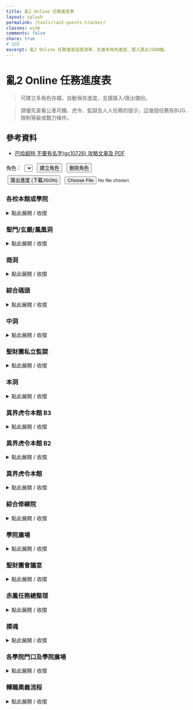 ```yaml
---
title: 亂2 Online 任務進度表
layout: splash
permalink: /tools/ran2-quests-tracker/
classes: wide
comments: false
share: true
# SEO
excerpt: 亂2 Online 任務進度追蹤清單，支援多角色進度、匯入匯出JSON檔。
---
```


# 亂2 Online 任務進度表

> 可建立多角色存檔，自動保存進度，支援匯入/匯出備份。

> 請優先查看公車司機、虎令、監獄及人人任務的提示，這幾個任務有BUG、限制等級或戰力條件。

## 參考資料
- [巴哈姆特 不要有名字(gc10726) 攻略文章及 PDF](https://forum.gamer.com.tw/C.php?bsn=5270&snA=85329)

<style>
.quest-container {
  margin-top: 1em;
  border-left: 4px solid #ccc;
  padding-left: 1em;
}
.quest-list {
  list-style: none;
  padding: 0;
}
.quest-list li {
  margin: 0.5em 0;
}
.quest-list input[type="checkbox"] {
  transform: scale(1.2);
  margin-right: 0.5em;
}
#controls {
  margin: 1em 0;
}
#controls input, #controls button, #controls select {
  margin: 0.3em;
}
</style>

<div id="controls">
  <label>角色：
    <select id="profileSelect"></select>
  </label>
  <button id="newProfileBtn">建立角色</button>
  <button id="deleteProfileBtn">刪除角色</button>
  <br>
  <button id="exportBtn">匯出進度 (下載JSON)</button>
  <input type="file" id="importFile" accept=".json">
</div>

<h3>各校本館或學院</h3>

<details>
<summary style="cursor:pointer;">點此展開 / 收摺</summary>

<div class="quest-container">
<ul class="quest-list">
  <li><input type="checkbox" data-id="q1">【劇情】新進學生介紹</li>
  <li><input type="checkbox" data-id="q2">【劇情】學院生註冊</li>
  <li><input type="checkbox" data-id="q3">【劇情】學生主任的測驗（技能點數+2）</li>
  <li><input type="checkbox" data-id="q4">【劇情】結界認證（技能點數+2）</li>
  <li><input type="checkbox" data-id="q5">【劇情】準備通過正門</li>
  <li><input type="checkbox" data-id="q6">【劇情】突如其來的研究論文</li>
  <li><input type="checkbox" data-id="q7">【劇情】異象調查</li>
  <li><input type="checkbox" data-id="q8">【劇情】定期測驗（聖門本館主任 能力點數+2）</li>
  <li><label>以下三校任務名稱不同</label></li>
  <li><input type="checkbox" data-id="q9">【劇情】戰爭的召喚(聖門)|【劇情】自我防衛(鳳凰)|【劇情】守護學院(玄嚴)（各校本館主任 能力點數+2）</li>
</ul>
</div>

</details>

<h3>聖門/玄嚴/鳳凰洞</h3>

<details>
<summary style="cursor:pointer;">點此展開 / 收摺</summary>

<h4>NPC: 公車司機</h4>
<blockquote>非常重要！一出校門請從公車司機一路解上去，千萬不要途中去跟物理老師對話！否則會無法接取物理老師的呼叫任務！</blockquote>
<div class="quest-container">
<ul class="quest-list">
  <li><input type="checkbox" data-id="q12">【劇情】公車司機的請求(1)</li>
  <li><input type="checkbox" data-id="q13">【劇情】公車司機的請求(2)</li>
  <li><input type="checkbox" data-id="q14">【劇情】作業班長的請求</li>
  <li><input type="checkbox" data-id="q15">【劇情】物理老師的呼叫（技能點數+1）</li>
</ul>
</div>

<h4>NPC: 技術老師</h4>
<div class="quest-container">
<ul class="quest-list">
  <li><input type="checkbox" data-id="q16">【劇情】技術老師的測驗（技能點數+1）</li>
  </ul>
</div>

<h4>NPC: 物理老師</h4>
<div class="quest-container">
<ul class="quest-list">
  <li><label>以下三校任務名稱不同，玄嚴玩家有空再跟我回報任務名稱</label></li>
  <li><input type="checkbox" data-id="q17">【劇情】打倒冰凍可魯(聖門)|【劇情】淨化廢車場(鳳凰)|【劇情】掃除剪刀手(玄嚴)（技能點數+1）</li>
  <li><input type="checkbox" data-id="q18">【劇情】掃除炸彈（技能點數+1）</li>
  <li><input type="checkbox" data-id="q19">【劇情】淨化公園（技能點數+1）</li>
  <li><input type="checkbox" data-id="q20">【劇情】物理老師的考試</li>
  <li><input type="checkbox" data-id="q21">【劇情】紙幣認證（技能點數+1）</li>
  <li><input type="checkbox" data-id="q22">【劇情】發布命令書（技能點數+1）</li>
  <li><input type="checkbox" data-id="q23">【劇情】回收地圖（技能點數+1）</li>
  </ul>
</div>

<h4>NPC: 特遣人員</h4>
<blockquote>有綁技能點的任務，幾乎在外面就可以解，但如果想把全部任務解掉，120等以前進去是相對舒服的。</blockquote>
<div class="quest-container">
<ul class="quest-list">
  <li><input type="checkbox" data-id="q24">【劇情】獲得特殊ID卡（技能點數+1）</li>
  <li><input type="checkbox" data-id="q25">【劇情】前往虎令學院地下2樓 (可不接)</li>
  <li><input type="checkbox" data-id="q26">【劇情】特遣人員的測驗</li>
  <li><input type="checkbox" data-id="q27">【劇情】特遣人員的請求（技能點數+1）</li>
</ul>
</div>

</details>


<h3>商洞</h3>

<details>
<summary style="cursor:pointer;">點此展開 / 收摺</summary>

<h4>NPC: 警察</h4>
<div class="quest-container">
<ul class="quest-list">
  <li><input type="checkbox" data-id="q28">【劇情】警察的委託（技能點數+1）</li>
  <li><input type="checkbox" data-id="q29">【劇情】調查實驗體（能力點數+1）</li>
  </ul>
</div>

<h4>NPC: 清潔工人</h4>
<div class="quest-container">
<ul class="quest-list">
  <li><input type="checkbox" data-id="q30">【劇情】鮮紅色的影子（技能點數+3，前置:深牢之怨）</li>
  <li><input type="checkbox" data-id="q31">【劇情】請求支援（技能點數+5）</li>
  <li><input type="checkbox" data-id="q32">【劇情】伏擊（技能點數+3，中洞 NPC: 典獄官）</li>
</ul>
</div>

<h4>NPC: 學院聯合戰隊隊長－亞恩</h4>
<div class="quest-container">
<ul class="quest-list">
  <li><input type="checkbox" data-id="q33">【劇情】深入死牢（能力點數+1，前置：斯利普議會長－議會的委託）</li>
  <li><input type="checkbox" data-id="q34">【劇情】實力的證明（火炎地獄鑰匙）</li>
  <li><input type="checkbox" data-id="q35">【劇情】更難突破的要塞 (火炎副本每日任務的前置) </li>
</ul>
</div>

<h4>NPC: 藍洛</h4>
<div class="quest-container">
<ul class="quest-list">
  <li><input type="checkbox" data-id="q36">【劇情】墮星之光（技能點數+10、能力點數+20）</li>
  <li><input type="checkbox" data-id="q37">【劇情】深淵的序曲（20 萬亂幣接取，前置：本洞 - 警察-謎樣的探險家）</li>
  <li><input type="checkbox" data-id="q38">【劇情】激戰前的測試（技能點數+7、綜合修練院-NPC:斯利普議會長）</li>
</ul>
</div>

<h4>NPC: 學院聯合戰隊隊員－凱特</h4>
<div class="quest-container">
<ul class="quest-list">
  <li><input type="checkbox" data-id="q39">【劇情】火焰的印記（能力點數+1）</li>
  <li><input type="checkbox" data-id="q40">【劇情】寒冰霸主的密令（能力點數+2）</li>
  <li><input type="checkbox" data-id="q41">【劇情】機械交響曲（能力點數+3）</li>
  <li><input type="checkbox" data-id="q42">【劇情】愛情解毒劑（能力點數+3）</li>
  <li><input type="checkbox" data-id="q43">【劇情】破壞之力（技能點數+8）</li>
  <li><input type="checkbox" data-id="q44">【劇情】預言家（技能點數+1，前置：激戰前的測試）</li>
  <li><input type="checkbox" data-id="q45">【劇情】古老的詛咒（技能點數+2，前置：預言家）</li>
</ul>
</div>

<h4>NPC: 紫宮遠</h4>
<div class="quest-container">
<ul class="quest-list">
  <li><input type="checkbox" data-id="q46">【劇情】聖財團機工館的治安問題(一)（技能點數+3、需轉奧義等級達到210等）</li>
  <li><input type="checkbox" data-id="q47">【劇情】聖財團機工館的治安問題(二)（技能點數+4、需轉奧義等級達到210等）</li>
</ul>
</div>

</details>

<h3>綜合碼頭</h3>

<details>
<summary style="cursor:pointer;">點此展開 / 收摺</summary>

<h4>NPC: 卡車司機</h4>
<div class="quest-container">
<ul class="quest-list">
  <li><input type="checkbox" data-id="q48">【劇情】回收卡車鑰匙</li>
  <li><input type="checkbox" data-id="q49">【劇情】汽油回收 </li>
  <li><input type="checkbox" data-id="q50">【劇情】去見老人（技能點數+3）</li>
</ul>
</div>

<h4>NPC: 可疑的老人</h4>
<div class="quest-container">
<ul class="quest-list">
  <li><input type="checkbox" data-id="q51">【劇情】老頭的禮物</li>
  <li><input type="checkbox" data-id="q52">【劇情】尋找文書</li>
  <li><input type="checkbox" data-id="q53">【劇情】確認淨水場水質</li>
  <li><input type="checkbox" data-id="q54">【劇情】修理發電機</li>
  <li><input type="checkbox" data-id="q55">【劇情】拿到青之秘密據點的帶子</li>
  <li><input type="checkbox" data-id="q56">【劇情】青之秘密據點帶子修復（技能點數+3）</li>
</ul>
</div>

<h4>NPC: 碼頭警察Ａ</h4>
<div class="quest-container">
<ul class="quest-list">
  <li><input type="checkbox" data-id="q57">【劇情】確認走私品</li>
  <li><input type="checkbox" data-id="q58">【劇情】逮捕走私犯</li>
  <li><input type="checkbox" data-id="q59">【劇情】調查建築物</li>
  <li><input type="checkbox" data-id="q60">【劇情】侵入「青」的秘密據點 </li>
  <li><input type="checkbox" data-id="q61">【劇情】搜索「青」的秘密據點 </li>
  <li><input type="checkbox" data-id="q62">【劇情】搜索「青」的秘密據點2樓</li>
  <li><input type="checkbox" data-id="q63">【劇情】搜索「青」的秘密據點3樓</li>
  <li><input type="checkbox" data-id="q64">【劇情】交回證據</li>
  <li><input type="checkbox" data-id="q65">【劇情】第一次考試（技能點數+2、能力點數+1、NPC：商洞－洪美蘭）</li>
  <li><input type="checkbox" data-id="q66">【劇情】第二次考試（技能點數+2、打冰凍小丑）</li>
  <li><input type="checkbox" data-id="q67">【劇情】第三次考試（獎勵:空間念珠[+7]、新手神裝別賣）</li>
</ul>
</div>

</details>

<h3>中洞</h3>

<details>
<summary style="cursor:pointer;">點此展開 / 收摺</summary>

<h4>NPC: 護士</h4>
<div class="quest-container">
<ul class="quest-list">
  <li><input type="checkbox" data-id="q68">【劇情】找尋遺物（技能點數+2）</li>
  <li><input type="checkbox" data-id="q69">【劇情】死亡領域（技能點數+4）</li>
  <li><input type="checkbox" data-id="q70">【劇情】尋找背包鑰匙（獎勵:時空斑指[+6]、新手神裝別賣）</li>
</ul>
</div>

</details>

<h3>聖財團私立監獄</h3>

<details>
<summary style="cursor:pointer;">點此展開 / 收摺</summary>

<blockquote>有戰力限制問題，越早解越好，200初不洗點的情況幾乎要脫掉全部裝備才能解。</blockquote>
<h4>NPC: 監獄警察</h4>
<div class="quest-container">
<ul class="quest-list">
  <li><input type="checkbox" data-id="q71">【劇情】確認信紙（技能點數+2）</li>
  <li><input type="checkbox" data-id="q72">【劇情】搜集珠子（技能點數+5）</li>
  <li><input type="checkbox" data-id="q73">【劇情】找尋嫌犯（能力點數+1，容易漏掉，監獄警察A 座標:51/105）</li>
</ul>
</div>

</details>

<h3>本洞</h3>

<details>
<summary style="cursor:pointer;">點此展開 / 收摺</summary>

<h4>NPC: 警察</h4>
<div class="quest-container">
<ul class="quest-list">
  <li><input type="checkbox" data-id="q74">【劇情】謎樣的探險家</li>
  <li><input type="checkbox" data-id="q75">【劇情】未知的動亂</li>
</ul>
</div>

<h4>NPC: 老頭</h4>
<blockquote>製作特殊戒指的獎勵，別丟商店，撐力量終身裝，賣了無法補救。</blockquote>
<div class="quest-container">
<ul class="quest-list">
  <li><input type="checkbox" data-id="q76">【劇情】拾回舊書（技能點數+3）</li>
  <li><input type="checkbox" data-id="q77">【劇情】測試執行能力（能力點數+6）</li>
  <li><input type="checkbox" data-id="q78">【劇情】測試執行能力(2)（能力點數+9）</li>
  <li><input type="checkbox" data-id="q79">【劇情】測試執行能力(3)（能力點數+12）</li>
  <li><input type="checkbox" data-id="q80">【劇情】製作特殊戒指</li>
</ul>
</div>

<h4>NPC: 陽台</h4>
<div class="quest-container">
<ul class="quest-list">
  <li><input type="checkbox" data-id="q81">【劇情】鐵絲網上的小花（技能點數+4）</li>
</ul>
</div>

<h4>NPC: 神秘女子</h4>
<div class="quest-container">
<ul class="quest-list">
  <li><input type="checkbox" data-id="q82">【劇情】各學院地下圖書館調查（技能點數+2，需轉奧義等級260）</li>
  <li><input type="checkbox" data-id="q83">【劇情】集中營狀況調查（技能點數+5，需轉奧義等級260）</li>
</ul>
</div>

</details>

<h3>異界虎令本館 B3</h3>

<details>
<summary style="cursor:pointer;">點此展開 / 收摺</summary>

<h4>NPC: 虎令氣功部學生</h4>
<div class="quest-container"> 
<ul class="quest-list">
  <li><input type="checkbox" data-id="q84">【劇情】蒐集認證書材料（技能點數+2）</li>
  <li><input type="checkbox" data-id="q85">【劇情】我們的約定（技能點數+1、NPC：B1－虎令劍道部學生）</li>
  <li><input type="checkbox" data-id="q86">【劇情】血荒（技能點數+2、NPC：本館－崔基範）</li>
  <li><input type="checkbox" data-id="q87">【劇情】封印結界（技能點數+3、NPC：操場－江希珍）</li>
</ul>
</div>

</details>

<h3>異界虎令本館 B2</h3>

<details>
<summary style="cursor:pointer;">點此展開 / 收摺</summary>

<h4>NPC: 技術老師[虎令]</h4>
<div class="quest-container"> 
<ul class="quest-list">
  <li><input type="checkbox" data-id="q88">【劇情】蟲之血</li>
  <li><input type="checkbox" data-id="q89">【劇情】亡羊補牢（技能點數+2、NPC：B2－研究生）</li>
  <li><input type="checkbox" data-id="q90">【劇情】暴動的學生（前置：異象調查、NPC：本館－老師）</li>
  <li><input type="checkbox" data-id="q91">【劇情】暴動的真相（NPC：本館－老師）</li>
  <li><input type="checkbox" data-id="q92">【劇情】瘋狂的開端（技能點數+3、NPC：本館－老師）</li>
</ul>
</div>

</details>

<h3>異界虎令本館</h3>

<details>
<summary style="cursor:pointer;">點此展開 / 收摺</summary>

<h4>NPC: 轉學生</h4>
<div class="quest-container"> 
<ul class="quest-list">
  <li><input type="checkbox" data-id="q93">【劇情】成績單（技能點數+2，前置：異象調查）</li>
</ul>
</div>

</details>

<h3>綜合修練院</h3>

<details>
<summary style="cursor:pointer;">點此展開 / 收摺</summary>

<h4>NPC: 斯利普議會長</h4>
<div class="quest-container">
<ul class="quest-list">
  <li><input type="checkbox" data-id="q94">【劇情】議會的委託</li>
  <li><input type="checkbox" data-id="q95">【劇情】深牢之怨（技能點數+5，能力點數+1）</li>
</ul>
</div>

<h4>NPC: Dr.J</h4>
<div class="quest-container">
<ul class="quest-list">
  <li><input type="checkbox" data-id="q96">【劇情】失落的一段情</li>
  <li><input type="checkbox" data-id="q97">【劇情】秘密生化實驗（技能點數+3）</li>
</ul>
</div>

</details>

<h3>學院廣場</h3>

<details>
<summary style="cursor:pointer;">點此展開 / 收摺</summary>

<h4>NPC: 星辰守護者</h4>
<div class="quest-container">
<ul class="quest-list">
  <li><input type="checkbox" data-id="q98">【劇情】原罪之書的關聯（能力點數+3）</li>
</ul>
</div>

</details>

<h3>聖財團會議室</h3>

<details>
<summary style="cursor:pointer;">點此展開 / 收摺</summary>

<h4>NPC: 風紀官－彭文太</h4>
<div class="quest-container">
<ul class="quest-list">
  <li><input type="checkbox" data-id="q99">【劇情】發現青基地</li>
  <li><input type="checkbox" data-id="q100">【劇情】青基地的主事者（NPC：青基地A區3F－青基地角頭）</li>
  <li><input type="checkbox" data-id="q101">【劇情】來自青基地的援助（技能點數+1、NPC：陽光男孩）</li>
</ul>
</div>

</details>

<h3>赤鳳任務總整理</h3>

<details>
<summary style="cursor:pointer;">點此展開 / 收摺</summary>

<h4>NPC 位置</h4>
<blockquote>
<ul>
  <li>赤鳳城 (37/16)－小龍女</li>
  <li>赤鳳城 (30/30)－九方黎生</li>
  <li>赤鳳城 (34/1)－紅查斌</li>
  <li>赤鳳宮 (28/10)－殷平風</li>
  <li>赤鳳宮內殿 (40/6)－驚慌失措的小兵</li>
</ul>
</blockquote>

<h4>中藥任務 掉落怪物</h4>
<blockquote>
<ul>
  <li>透骨樑: 二刀 二劍 二弓</li>
  <li>仙鶴根: 二槍 二槌 二方 一刀</li>
  <li>紫花曼陀羅: 一刀 一劍 一弓</li>
  <li>松篸: 一弓 一鎚 一槍 一方</li>
  <li>碎米麩: 下級刺客</li>
</ul>
</blockquote>

<h4>任務小訣竅</h4>
<blockquote>
<ul>
  <li>赤鳳地圖內掉落的命運箱子必定是 恐龍 及 將軍系列怪 可以利用這個機制，先把將軍打出來，但不要打掉，後續任務需要時再打掉，節省時間。</li>
  <li>小龍女的消失 及 龍女憐香的煩惱 這兩個系列任務是有重疊的，遇到打怪可先解另一條，就不用打兩次。</li>
</ul>
</blockquote>

<h4>注意事項</h4>
<blockquote>赤鳳宮內殿，命中率要求稍高，可使用`魂武` 或者 `命中裝備`打過去，精神系可無視這條。</blockquote>

<h3>學院廣場</h3>

<details>
<summary style="cursor:pointer;">點此展開 / 收摺</summary>

<h4>NPC: 申元貞</h4>
<div class="quest-container">
<ul class="quest-list">
  <li><input type="checkbox" data-id="q102">【劇情】小龍女的消失（能力點數+1）</li>
  <li><input type="checkbox" data-id="q103">【劇情】追姬（能力點數+1）</li>
  <li><input type="checkbox" data-id="q104">【劇情】龍女憐香（能力點數+6）</li>
  <li><input type="checkbox" data-id="q105">【劇情】不遠的將來（能力點數+10）</li>
</ul>
</div>

</details>

<h3>赤鳳城</h3>

<details>
<summary style="cursor:pointer;">點此展開 / 收摺</summary>

<h4>NPC: 小龍女</h4>
<div class="quest-container">
<ul class="quest-list">
  <li><input type="checkbox" data-id="q106">【劇情】龍女憐香的煩惱（技能點數+2）</li>
  <li><input type="checkbox" data-id="q107">【劇情】九方黎生的請求(1)（技能點數+5）</li>
  <li><input type="checkbox" data-id="q108">【劇情】蒼龍的未來（技能點數+8）</li>
  <li><input type="checkbox" data-id="q109">【劇情】九方黎生的請求(2)（技能點數+6）</li>
  <li><input type="checkbox" data-id="q110">【劇情】最後的機會（技能點數+9）</li>
  <li><input type="checkbox" data-id="q111">【劇情】混亂的始源</li>
</ul>
</div>

<h4>NPC: 九方黎生</h4>
<blockquote>等級達到270，且完成上述任務</blockquote>
<div class="quest-container">
<ul class="quest-list">
  <li><input type="checkbox" data-id="q112">【劇情】九方黎生的請求(2)（技能點數+6）</li>
  <li><input type="checkbox" data-id="q113">【劇情】最後的機會（技能點數+9、NPC：赤鳳宮 (28/10)－殷平風）</li>
  <li><input type="checkbox" data-id="q114">【劇情】混亂的始源（NPC：赤鳳宮 (28/10)－殷平風）</li>
</ul>
</div>

</details>
</details>

<h3>摸魂</h3>

<details>
<summary style="cursor:pointer;">點此展開 / 收摺</summary>

<blockquote>撿完丟出來，不影響任務回報。</blockquote>

<div class="quest-container">
<ul class="quest-list">
  <li><input type="checkbox" data-id="q115">【劇情】邪惡之源-善妒之女：提斯迪蒙娜之魂（技能點數+1）</li>
  <li><input type="checkbox" data-id="q116">【劇情】邪惡之源-猜忌之子：奧賽羅之魂（技能點數+1）</li>
  <li><input type="checkbox" data-id="q117">【劇情】學生會長的下落：虎令學生會長之魂（技能點數+1，高經驗重複任務前置）</li>
  <li><input type="checkbox" data-id="q118">【劇情】七原罪-妒忌之源：伊維厄斯之魂（技能點數+2）</li>  
  <li><input type="checkbox" data-id="q119">【劇情】火焰領主之魂</li>
  <li><input type="checkbox" data-id="q120">【劇情】寒霜領主之魂</li>
  <li><input type="checkbox" data-id="q121">【劇情】瘟疫領主之魂</li>
  <li><input type="checkbox" data-id="q122">【劇情】雷殛領主之魂</li>
  <li><input type="checkbox" data-id="q123">【劇情】元素吞噬者之魂</li>
</ul>
</div>

</details>

<h3>各學院門口及學院廣場</h3>

<details>
<summary style="cursor:pointer;">點此展開 / 收摺</summary>

<h4>NPC: 人人有功練</h4>
<blockquote>以下人人有功練任務必須要在限定等級內完成，否則任務自動消失。</blockquote>
<div class="quest-container">
<ul class="quest-list">
  <li><input type="checkbox" data-id="q124">【劇情】惹事生非的街道 (100-120等)</li>
  <li><input type="checkbox" data-id="q124">【劇情】變態三男的逆襲 (110-130等)（技能點數+1 能力點數+1）</li>
  <li><input type="checkbox" data-id="q125">【劇情】賊頭殺殺殺 (120-140等)（技能點數+1 能力點數+1）</li>
  <li><input type="checkbox" data-id="q126">【劇情】怒殺野鴛鴦 (130-150等)（技能點數+1 能力點數+1）</li>
  <li><input type="checkbox" data-id="q127">【劇情】隱隱騷動之聲 (140-160等)（技能點數+1 能力點數+1）</li>
  <li><input type="checkbox" data-id="q128">【劇情】抑制噪音 (150-170等)（能力點數+4）</li>
  <li><input type="checkbox" data-id="q129">【劇情】探查異變 (160-180等)（技能點數+2 能力點數+3）</li>
  <li><input type="checkbox" data-id="q130">【劇情】詭異的異變人種 (170-190等)（技能點數+2 能力點數+3）</li>
  <li><input type="checkbox" data-id="q131">【劇情】阻止異變加劇 (180-200等)（技能點數+2 能力點數+3）</li>
  <li><input type="checkbox" data-id="q132">【劇情】異界虎令的毒惡深淵 (190-210等)（技能點數+2 能力點數+3）</li>
  <li><input type="checkbox" data-id="q133">【劇情】例行性訓練(1) (200-220等)（能力點數+3）</li>
  <li><input type="checkbox" data-id="q134">【劇情】例行性訓練(2) (210-230等)（技能點數+2）</li>
  <li><input type="checkbox" data-id="q135">【劇情】例行性訓練(3) (220-240等)（技能點數+2）</li>
  <li><input type="checkbox" data-id="q136">【劇情】例行性訓練(4) (230-250等)（技能點數+2）</li>
  <li><input type="checkbox" data-id="q137">【劇情】例行性訓練(5) (240-260等)（技能點數+2）</li>
  <li><input type="checkbox" data-id="q138">【劇情】歲月的痕跡 (250-270等)（技能點數+2）</li>
</ul>
</div>

</details>

<h3>轉職奧義流程</h3>

<details>
<summary style="cursor:pointer;">點此展開 / 收摺</summary>

<div class="quest-container">
<ul class="quest-list">
  <li><input type="checkbox" data-id="q139">【劇情】莫名的指責（NPC：商洞－紫宮遠）</li>
  <li><input type="checkbox" data-id="q140">【劇情】另一個自己（NPC：商洞－紫宮遠）</li>
  <li><input type="checkbox" data-id="q141">【劇情】災難的開始（NPC：本洞－神秘女子）</li>
</ul>
</div>

</details>

<script>
const STORAGE_KEY = 'ran2_quests_profiles';
let profiles = {};
let currentProfile = '';

function saveProfiles() {
  localStorage.setItem(STORAGE_KEY, JSON.stringify(profiles));
}

function loadProfiles() {
  const data = localStorage.getItem(STORAGE_KEY);
  if (data) profiles = JSON.parse(data);
}

function refreshProfileList() {
  const sel = document.getElementById('profileSelect');
  sel.innerHTML = '';
  Object.keys(profiles).forEach(name => {
    const opt = document.createElement('option');
    opt.value = name;
    opt.textContent = name;
    sel.appendChild(opt);
  });
  if (currentProfile && profiles[currentProfile]) {
    sel.value = currentProfile;
  } else {
    currentProfile = sel.value || '';
  }
}

function loadProgress() {
  document.querySelectorAll('input[type="checkbox"]').forEach(cb => {
    const id = cb.dataset.id;
    cb.checked = profiles[currentProfile]?.[id] || false;
  });
}

function saveProgress() {
  if (!profiles[currentProfile]) profiles[currentProfile] = {};
  document.querySelectorAll('input[type="checkbox"]').forEach(cb => {
    const id = cb.dataset.id;
    profiles[currentProfile][id] = cb.checked;
  });
  saveProfiles();
}

document.addEventListener("DOMContentLoaded", function() {
  loadProfiles();
  if (!Object.keys(profiles).length) {
    profiles['預設角色'] = {};
  }
  currentProfile = Object.keys(profiles)[0];
  refreshProfileList();
  loadProgress();

  document.getElementById('profileSelect').addEventListener('change', e => {
    currentProfile = e.target.value;
    loadProgress();
  });

  document.getElementById('newProfileBtn').addEventListener('click', () => {
    const name = prompt('輸入新角色名稱:');
    if (name && !profiles[name]) {
      profiles[name] = {};
      currentProfile = name;
      saveProfiles();
      refreshProfileList();
      loadProgress();
    }
  });

  document.getElementById('deleteProfileBtn').addEventListener('click', () => {
    if (confirm(`確定要刪除角色 "${currentProfile}" 嗎？`)) {
      delete profiles[currentProfile];
      const names = Object.keys(profiles);
      currentProfile = names[0] || '';
      saveProfiles();
      refreshProfileList();
      loadProgress();
    }
  });

  document.querySelectorAll('input[type="checkbox"]').forEach(cb => {
    cb.addEventListener('change', saveProgress);
  });

  document.getElementById('exportBtn').addEventListener('click', () => {
    const data = JSON.stringify(profiles[currentProfile], null, 2);
    const blob = new Blob([data], { type: 'application/json' });
    const url = URL.createObjectURL(blob);
    const safeName = currentProfile ? currentProfile : 'default';
    const filename = safeName.replace(/[\\/:*?"<>|]/g, '_') + '-亂2任務進度表.json';
    const link = document.createElement('a');
    link.href = url;
    link.download = filename;
    document.body.appendChild(link);
    link.click();
    document.body.removeChild(link);
    URL.revokeObjectURL(url);
  });

  document.getElementById('importFile').addEventListener('change', (e) => {
    const file = e.target.files[0];
    if (!file) return;
    const reader = new FileReader();
    reader.onload = function(event) {
      try {
        const obj = JSON.parse(event.target.result);
        profiles[currentProfile] = obj;
        saveProfiles();
        loadProgress();
        alert('匯入成功');
      } catch (err) {
        alert('匯入失敗：JSON格式錯誤');
      }
    };
    reader.readAsText(file);
  });
});
</script>
